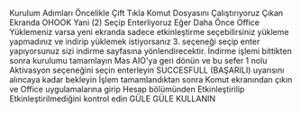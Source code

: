 Kurulum Adımları
Öncelikle Çift Tıkla Komut Dosyasını Çalıştırıyoruz
Çıkan Ekranda OHOOK Yani (2) Seçip Enterliyoruz
Eğer Daha Önce Office Yüklemeniz varsa yeni ekranda sadece etkinleştirme seçebilirsiniz yükleme yapmadınız ve indirip yüklemek istiyorsanız 3. seçeneği seçip enter yapıyorsunuz 
sizi indirme sayfasına yönlendirecektir.
İndirme işlemi bittikten sonra kurulumu tamamlayın 
Mas AIO'ya geri dönün ve bu sefer 1 nolu Aktivasyon seçeneğini seçin enterleyin SUCCESFULL (BAŞARILI) uyarısını alıncaya kadar bekleyin 
İşlem tamamlandıktan sonra Komut ekranından çıkın ve Office uygulamalarına girip Hesap bölümünden Etkinleştirilip Etkinleştirilmediğini kontrol edin
GÜLE GÜLE KULLANIN
